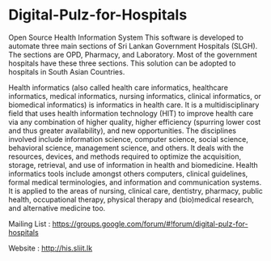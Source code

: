 # Digital-Pulz-for-Hospitals
Open Source Health Information System
This software is developed to automate three main sections of Sri Lankan Government Hospitals (SLGH).
The sections are OPD, Pharmacy, and Laboratory. Most of the government hospitals have these three sections.  This solution can be adopted to hospitals in South Asian Countries.

Health informatics (also called health care informatics, healthcare informatics, medical informatics, nursing informatics, clinical informatics, or biomedical informatics) is informatics in health care. It is a multidisciplinary field that uses health information technology (HIT) to improve health care via any combination of higher quality, higher efficiency (spurring lower cost and thus greater availability), and new opportunities. The disciplines involved include information science, computer science, social science, behavioral science, management science, and others. It deals with the resources, devices, and methods required to optimize the acquisition, storage, retrieval, and use of information in health and biomedicine. Health informatics tools include amongst others computers, clinical guidelines, formal medical terminologies, and information and communication systems. It is applied to the areas of nursing, clinical care, dentistry, pharmacy, public health, occupational therapy, physical therapy and (bio)medical research, and alternative medicine too.

Mailing List : https://groups.google.com/forum/#!forum/digital-pulz-for-hospitals

Website : http://his.sliit.lk
